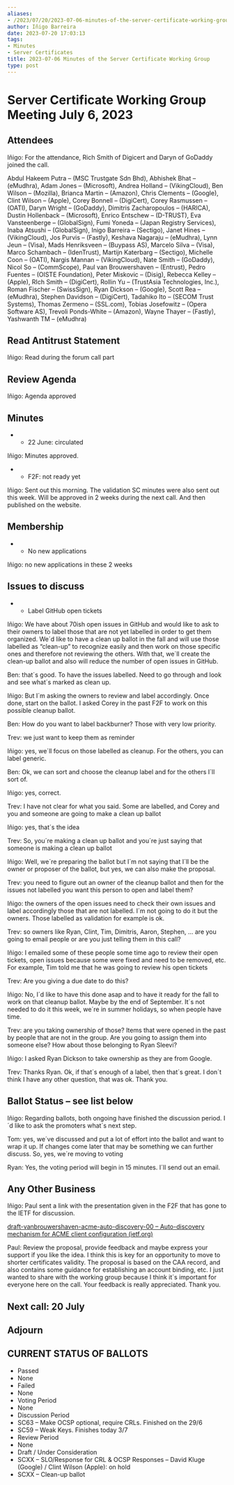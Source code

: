 ```yaml
---
aliases:
- /2023/07/20/2023-07-06-minutes-of-the-server-certificate-working-group/
author: Iñigo Barreira
date: 2023-07-20 17:03:13
tags:
- Minutes
- Server Certificates
title: 2023-07-06 Minutes of the Server Certificate Working Group
type: post
---
```


# Server Certificate Working Group Meeting July 6, 2023

## Attendees

Iñigo: For the attendance, Rich Smith of Digicert and Daryn of GoDaddy joined the call.

Abdul Hakeem Putra – (MSC Trustgate Sdn Bhd), Abhishek Bhat – (eMudhra), Adam Jones – (Microsoft), Andrea Holland – (VikingCloud), Ben Wilson – (Mozilla), Brianca Martin – (Amazon), Chris Clements – (Google), Clint Wilson – (Apple), Corey Bonnell – (DigiCert), Corey Rasmussen – (OATI), Daryn Wright – (GoDaddy), Dimitris Zacharopoulos – (HARICA), Dustin Hollenback – (Microsoft), Enrico Entschew – (D-TRUST), Eva Vansteenberge – (GlobalSign), Fumi Yoneda – (Japan Registry Services), Inaba Atsushi – (GlobalSign), Inigo Barreira – (Sectigo), Janet Hines – (VikingCloud), Jos Purvis – (Fastly), Keshava Nagaraju – (eMudhra), Lynn Jeun – (Visa), Mads Henriksveen – (Buypass AS), Marcelo Silva – (Visa), Marco Schambach – (IdenTrust), Martijn Katerbarg – (Sectigo), Michelle Coon – (OATI), Nargis Mannan – (VikingCloud), Nate Smith – (GoDaddy), Nicol So – (CommScope), Paul van Brouwershaven – (Entrust), Pedro Fuentes – (OISTE Foundation), Peter Miskovic – (Disig), Rebecca Kelley – (Apple), RIch Smith – (DigiCert), Rollin Yu – (TrustAsia Technologies, Inc.), Roman Fischer – (SwissSign), Ryan Dickson – (Google), Scott Rea – (eMudhra), Stephen Davidson – (DigiCert), Tadahiko Ito – (SECOM Trust Systems), Thomas Zermeno – (SSL.com), Tobias Josefowitz – (Opera Software AS), Trevoli Ponds-White – (Amazon), Wayne Thayer – (Fastly), Yashwanth TM – (eMudhra)

## Read Antitrust Statement

Iñigo: Read during the forum call part

## Review Agenda

Iñigo: Agenda approved

## Minutes

- - 22 June: circulated

Iñigo: Minutes approved.

- - F2F: not ready yet

Iñigo: Sent out this morning. The validation SC minutes were also sent out this week. Will be approved in 2 weeks during the next call. And then published on the website.

## Membership

- - No new applications

Iñigo: no new applications in these 2 weeks

## Issues to discuss

- - Label GitHub open tickets

Iñigo: We have about 70ish open issues in GitHub and would like to ask to their owners to label those that are not yet labelled in order to get them organized. We´d like to have a clean up ballot in the fall and will use those labelled as “clean-up” to recognize easily and then work on those specific ones and therefore not reviewing the others. With that, we´ll create the clean-up ballot and also will reduce the number of open issues in GitHub.

Ben: that´s good. To have the issues labelled. Need to go through and look and see what´s marked as clean up.

Iñigo: But I´m asking the owners to review and label accordingly. Once done, start on the ballot. I asked Corey in the past F2F to work on this possible cleanup ballot.

Ben: How do you want to label backburner? Those with very low priority.

Trev: we just want to keep them as reminder

Iñigo: yes, we´ll focus on those labelled as cleanup. For the others, you can label generic.

Ben: Ok, we can sort and choose the cleanup label and for the others I´ll sort of.

Iñigo: yes, correct.

Trev: I have not clear for what you said. Some are labelled, and Corey and you and someone are going to make a clean up ballot

Iñigo: yes, that´s the idea

Trev: So, you´re making a clean up ballot and you´re just saying that someone is making a clean up ballot

Iñigo: Well, we´re preparing the ballot but I´m not saying that I´ll be the owner or proposer of the ballot, but yes, we can also make the proposal.

Trev: you need to figure out an owner of the cleanup ballot and then for the issues not labelled you want this person to open and label them?

Iñigo: the owners of the open issues need to check their own issues and label accordingly those that are not labelled. I´m not going to do it but the owners. Those labelled as validation for example is ok.

Trev: so owners like Ryan, Clint, Tim, Dimitris, Aaron, Stephen, … are you going to email people or are you just telling them in this call?

Iñigo: I emailed some of these people some time ago to review their open tickets, open issues because some were fixed and need to be removed, etc. For example, Tim told me that he was going to review his open tickets

Trev: Are you giving a due date to do this?

Iñigo: No, I´d like to have this done asap and to have it ready for the fall to work on that cleanup ballot. Maybe by the end of September. It´s not needed to do it this week, we´re in summer holidays, so when people have time.

Trev: are you taking ownership of those? Items that were opened in the past by people that are not in the group. Are you going to assign them into someone else? How about those belonging to Ryan Sleevi?

Iñigo: I asked Ryan Dickson to take ownership as they are from Google.

Trev: Thanks Ryan. Ok, if that´s enough of a label, then that´s great. I don´t think I have any other question, that was ok. Thank you.

## Ballot Status – see list below

Iñigo: Regarding ballots, both ongoing have finished the discussion period. I´d like to ask the promoters what´s next step.

Tom: yes, we´ve discussed and put a lot of effort into the ballot and want to wrap it up. If changes come later that may be something we can further discuss. So, yes, we´re moving to voting

Ryan: Yes, the voting period will begin in 15 minutes. I´ll send out an email.

## Any Other Business

Iñigo: Paul sent a link with the presentation given in the F2F that has gone to the IETF for discussion.

[draft-vanbrouwershaven-acme-auto-discovery-00 – Auto-discovery mechanism for ACME client configuration (ietf.org)](https://datatracker.ietf.org/doc/draft-vanbrouwershaven-acme-auto-discovery/)

Paul: Review the proposal, provide feedback and maybe express your support if you like the idea. I think this is key for an opportunity to move to shorter certificates validity. The proposal is based on the CAA record, and also contains some guidance for establishing an account binding, etc. I just wanted to share with the working group because I think it´s important for everyone here on the call. Your feedback is really appreciated. Thank you.

## Next call: 20 July

## Adjourn

## CURRENT STATUS OF BALLOTS

- Passed
- None
- Failed
- None
- Voting Period
- None
- Discussion Period
- SC63 – Make OCSP optional, require CRLs. Finished on the 29/6
- SC59 – Weak Keys. Finishes today 3/7
- Review Period
- None
- Draft / Under Consideration
- SCXX – SLO/Response for CRL & OCSP Responses – David Kluge (Google) / Clint Wilson (Apple): on hold
- SCXX – Clean-up ballot